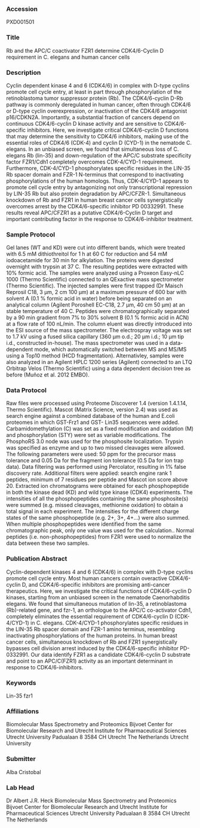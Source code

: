 ### Accession
PXD001501

### Title
Rb and the APC/C coactivator FZR1 determine CDK4/6-Cyclin D requirement in C. elegans and human cancer cells

### Description
Cyclin dependent kinase 4 and 6 (CDK4/6) in complex with D-type cyclins promote cell cycle entry, at least in part through phosphorylation of the retinoblastoma tumor suppressor protein (Rb). The CDK4/6-cyclin D-Rb pathway is commonly deregulated in human cancer, often through CDK4/6 or D-type cyclin overexpression, or inactivation of the CDK4/6 antagonist p16/CDKN2A. Importantly, a substantial fraction of cancers depend on continuous CDK4/6-cyclin D kinase activity and are sensitive to CDK4/6-specific inhibitors. Here, we investigate critical CDK4/6-cyclin D functions that may determine the sensitivity to CDK4/6 inhibitors, making use of the essential roles of CDK4/6 (CDK-4) and cyclin D (CYD-1) in the nematode C. elegans. In an unbiased screen, we found that simultaneous loss of C. elegans Rb (lin-35) and down-regulation of the APC/C substrate specificity factor FZR1/Cdh1 completely overcomes CDK-4/CYD-1 requirement. Furthermore, CDK-4/CYD-1 phosphorylates specific residues in the LIN-35 Rb spacer domain and FZR-1 N-terminus that correspond to inactivating phosphorylations of the human homologs. Thus, CDK-4/CYD-1 appears to promote cell cycle entry by antagonizing not only transcriptional repression by LIN-35 Rb but also protein degradation by APC/CFZR-1. Simultaneous knockdown of Rb and FZR1 in human breast cancer cells synergistically overcomes arrest by the CDK4/6-specific inhibitor PD 00332991. These results reveal APC/CFZR1 as a putative CDK4/6-Cyclin D target and important contributing factor in the response to CDK4/6-inhibitor treatment.

### Sample Protocol
Gel lanes (WT and KD) were cut into different bands, which were treated with 6.5 mM dithiothreitol for 1 h at 60 C for reduction and 54 mM iodoacetamide for 30 min for alkylation. The proteins were digested overnight with trypsin at 37 C. The resulting peptides were extracted with 10% formic acid. The samples were analyzed using a Proxeon Easy-nLC 1000 (Thermo Scientific) connected to an QExactive mass spectrometer (Thermo Scientific). The injected samples were first trapped (Dr Maisch Reprosil C18, 3 µm, 2 cm  100 µm) at a maximum pressure of 600 bar with solvent A (0.1 % formic acid in water) before being separated on an analytical column (Agilent Poroshell EC-C18, 2.7 µm, 40 cm  50 µm) at an stable temperature of 40 C. Peptides were chromatographically separated by a 90 min gradient from 7% to 30% solvent B (0.1 % formic acid in ACN) at a flow rate of 100 nL/min. The column eluent was directly introduced into the ESI source of the mass spectrometer. The electrospray voltage was set to 1.7 kV using a fused silica capillary (360 µm o.d.; 20 µm i.d.; 10 µm tip i.d., constructed in-house). The mass spectrometer was used in a data-dependent mode, which automatically switched between MS and MS/MS using a Top10 method (HCD fragmentation). Alternativley, samples were also analyzed in an Agilent HPLC 1200 series (Agilent) connected to an LTQ Orbitrap Velos (Thermo Scientific) using a data dependent decision tree as before (Muñoz et al. 2012 EMBO).

### Data Protocol
Raw files were processed using Proteome Discoverer 1.4 (version 1.4.1.14, Thermo Scientific). Mascot (Matrix Science, version 2.4) was used as search engine against a combined database of the human and E.coli proteomes in which GST-Frz1 and GST- Lin35 sequences were added. Carbamidomethylation (C) was set as a fixed modification and oxidation (M) and phosphorylation (STY) were set as variable modifications. The PhosphoRS 3.0 node was used for the phosphosite localization. Trypsin was specified as enzyme and up to two missed cleavages were allowed. The following parameters were used: 50 ppm for the precursor mass tolerance and 0.05 Da for the fragment ion tolerance (0.5 Da for ion trap data). Data filtering was performed using Percolator, resulting in 1% false discovery rate. Additional filters were applied: search engine rank 1 peptides, minimum of 7 residues per peptide and Mascot ion score above 20. Extracted ion chromatograms were obtained for each phosphopeptide in both the kinase dead (KD) and wild type kinase (CDK4) experiments. The intensities of all the phosphopeptides containing the same phosphosite(s) were summed (e.g. missed cleavages, methionine oxidation) to obtain a total signal in each experiment. The intensities for the different charge states of the same phosphopeptide (e.g. 2+, 3+, 4+...) were also summed. When multiple phosphopeptides were identified from the same chromatographic peak, only one value was used for the calculation.. Normal peptides (i.e. non-phosphopeptides) from FZR1 were used to normalize the data between these two samples.

### Publication Abstract
Cyclin-dependent kinases 4 and 6 (CDK4/6) in complex with D-type cyclins promote cell cycle entry. Most human cancers contain overactive CDK4/6-cyclin D, and CDK4/6-specific inhibitors are promising anti-cancer therapeutics. Here, we investigate the critical functions of CDK4/6-cyclin D kinases, starting from an unbiased screen in the nematode Caenorhabditis elegans. We found that simultaneous mutation of lin-35, a retinoblastoma (Rb)-related gene, and fzr-1, an orthologue to the APC/C co-activator Cdh1, completely eliminates the essential requirement of CDK4/6-cyclin D (CDK-4/CYD-1) in C. elegans. CDK-4/CYD-1 phosphorylates specific residues in the LIN-35 Rb spacer domain and FZR-1 amino terminus, resembling inactivating phosphorylations of the human proteins. In human breast cancer cells, simultaneous knockdown of Rb and FZR1 synergistically bypasses cell division arrest induced by the CDK4/6-specific inhibitor PD-0332991. Our data identify FZR1 as a candidate CDK4/6-cyclin D substrate and point to an APC/C(FZR1) activity as an important determinant in response to CDK4/6-inhibitors.

### Keywords
Lin-35 fzr1

### Affiliations
Biomolecular Mass Spectrometry and Proteomics Bijvoet Center for Biomolecular Research and Utrecht Institute for Pharmaceutical Sciences Utrecht University Padualaan 8 3584 CH Utrecht The Netherlands
Utrecht University

### Submitter
Alba Cristobal

### Lab Head
Dr Albert J.R. Heck
Biomolecular Mass Spectrometry and Proteomics Bijvoet Center for Biomolecular Research and Utrecht Institute for Pharmaceutical Sciences Utrecht University Padualaan 8 3584 CH Utrecht The Netherlands


